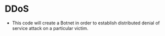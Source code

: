 # DDoS

- This code will create a Botnet in order to establish distributed denial of service attack on a particular victim.

